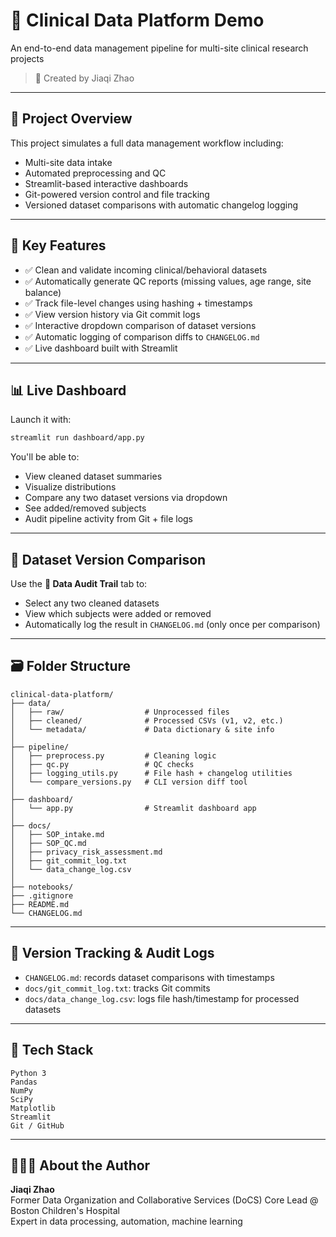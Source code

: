 # 🧠 Clinical Data Platform Demo

An end-to-end data management pipeline for multi-site clinical research projects

> 💼 Created by Jiaqi Zhao 

---

## 🚀 Project Overview

This project simulates a full data management workflow including:
- Multi-site data intake
- Automated preprocessing and QC
- Streamlit-based interactive dashboards
- Git-powered version control and file tracking
- Versioned dataset comparisons with automatic changelog logging

---

## 🧪 Key Features

- ✅ Clean and validate incoming clinical/behavioral datasets
- ✅ Automatically generate QC reports (missing values, age range, site balance)
- ✅ Track file-level changes using hashing + timestamps
- ✅ View version history via Git commit logs
- ✅ Interactive dropdown comparison of dataset versions
- ✅ Automatic logging of comparison diffs to `CHANGELOG.md`
- ✅ Live dashboard built with Streamlit

---

## 📊 Live Dashboard

Launch it with:

```bash
streamlit run dashboard/app.py
```

You'll be able to:
- View cleaned dataset summaries
- Visualize distributions
- Compare any two dataset versions via dropdown
- See added/removed subjects
- Audit pipeline activity from Git + file logs

---

## 🔄 Dataset Version Comparison

Use the **🧾 Data Audit Trail** tab to:
- Select any two cleaned datasets
- View which subjects were added or removed
- Automatically log the result in `CHANGELOG.md` (only once per comparison)

---

## 🗃️ Folder Structure

```
clinical-data-platform/
├── data/
│   ├── raw/                  # Unprocessed files
│   ├── cleaned/              # Processed CSVs (v1, v2, etc.)
│   └── metadata/             # Data dictionary & site info
│
├── pipeline/
│   ├── preprocess.py         # Cleaning logic
│   ├── qc.py                 # QC checks
│   ├── logging_utils.py      # File hash + changelog utilities
│   └── compare_versions.py   # CLI version diff tool
│
├── dashboard/
│   └── app.py                # Streamlit dashboard app
│
├── docs/
│   ├── SOP_intake.md
│   ├── SOP_QC.md
│   ├── privacy_risk_assessment.md
│   ├── git_commit_log.txt
│   └── data_change_log.csv
│
├── notebooks/
├── .gitignore
├── README.md
└── CHANGELOG.md
```

---

## 🧾 Version Tracking & Audit Logs

- `CHANGELOG.md`: records dataset comparisons with timestamps
- `docs/git_commit_log.txt`: tracks Git commits
- `docs/data_change_log.csv`: logs file hash/timestamp for processed datasets

---

## 📎 Tech Stack

```
Python 3
Pandas
NumPy
SciPy
Matplotlib
Streamlit
Git / GitHub
```

---

## 👩🏻‍💻 About the Author

**Jiaqi Zhao**  
Former Data Organization and Collaborative Services (DoCS) Core Lead @ Boston Children's Hospital  
Expert in data processing, automation, machine learning

